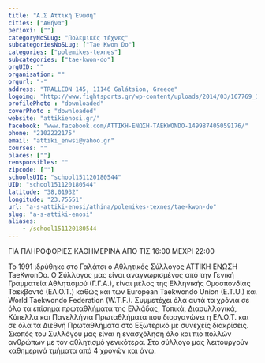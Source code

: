 ```yaml
---
title: "Α.Σ Αττική Ένωση"
cities: ["Αθήνα"]
perioxi: [""]
categoryNoSLug: "Πολεμικές τέχνες"
subcategoriesNoSLug: ["Tae Kwon Do"]
categories: ["polemikes-texnes"]
subcategories: ["tae-kwon-do"]
orgUID: ""
organisation: ""
orgurl: "-"
address: "TRALLEON 145, 11146 Galátsion, Greece"
logoimg: "http://www.fightsports.gr/wp-content/uploads/2014/03/167769_150009348390315_8158212_n.jpg"
profilePhoto : "downloaded"
coverPhoto : "downloaded"
website: "attikienosi.gr/"
facebook: "www.facebook.com/ΑΤΤΙΚΗ-ΕΝΩΣΗ-TAEKWONDO-149987405059176/"
phone: "2102222175"
email: "attiki_enwsi@yahoo.gr"
courses: ""
places: [""]
rensponsibles: ""
zipcode: [""]
schoolsUID: "school151120180544"
UID: "school151120180544"
latitude: "38,01932"
longitude: "23,75551"
url: "a-s-attiki-enosi/athina/polemikes-texnes/tae-kwon-do"
slug: "a-s-attiki-enosi"
aliases:
    - /school151120180544
---
```



ΓΙΑ ΠΛΗΡΟΦΟΡΙΕΣ ΚΑΘΗΜΕΡΙΝΑ ΑΠΟ ΤΙΣ 16:00 ΜΕΧΡΙ 22:00

Το 1991 ιδρύθηκε στο Γαλάτσι ο Αθλητικός Σύλλογος ΑΤΤΙΚΗ ΕΝΩΣΗ TaeKwonDo. Ο Σύλλογος μας είναι αναγνωρισμένος από την Γενική Γραμματεία Αθλητισμού (Γ.Γ.Α.), είναι μέλος της Ελληνικής Ομοσπονδίας Ταεκβοντό (ΕΛ.Ο.Τ.) καθώς και των European Taekwondo Union (E.T.U.) και World Taekwondo Federation (W.T.F.). Συμμετέχει όλα αυτά τα χρόνια σε όλα τα επίσημα πρωταθλήματα της Ελλάδας, Τοπικά, Διασυλλογικά, Κύπελλα και Πανελλήνια Πρωταθλήματα που διοργανώνει η ΕΛ.Ο.Τ. και σε όλα τα Διεθνή Πρωταθλήματα στο Εξωτερικό με συνεχείς διακρίσεις. Σκοπός του Συλλόγου μας είναι η ενασχόληση όλο και πιο πολλών ανθρώπων με τον αθλητισμό γενικότερα. Στο σύλλογο μας λειτουργούν καθημερινά τμήματα από 4 χρονών και άνω.
